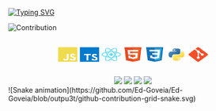 [![Typing SVG](https://readme-typing-svg.herokuapp.com/?color=c0d8e3&size=45&center=true&vCenter=true&width=1000&lines=HELLO,;+my+name+is+Eduardo+Miguel+Goveia;I'm+19+years+old;I+from+Brasil,+Brasília;I+study+Web+development;Be+Welcome!+:%29)](https://git.io/typing-svg)

![Contribution](https://activity-graph.herokuapp.com/graph?username=Ed-Goveia&theme=tokyo-night&hide_border=true&area=true&title_color=7d5bed&custom_title=Contribution+Graph&line=7d5bed&bg_color=0d1117&color=c0d8e3)
  
<div align="center" style="display: inline_block"><br>
  <img align="center" alt="Ed-Js" height="30" width="40" src="https://raw.githubusercontent.com/devicons/devicon/master/icons/javascript/javascript-plain.svg">
  <img align="center" alt="Ed-Ts" height="30" width="40" src="https://raw.githubusercontent.com/devicons/devicon/master/icons/typescript/typescript-plain.svg">
  <img align="center" alt="Ed-React" height="30" width="40" src="https://raw.githubusercontent.com/devicons/devicon/master/icons/react/react-original.svg">
  <img align="center" alt="Ed-HTML" height="30" width="40" src="https://raw.githubusercontent.com/devicons/devicon/master/icons/html5/html5-original.svg">
  <img align="center" alt="Ed-CSS" height="30" width="40" src="https://raw.githubusercontent.com/devicons/devicon/master/icons/css3/css3-original.svg">
  <img align="center" alt="Ed-Python" height="30" width="40" src="https://raw.githubusercontent.com/devicons/devicon/master/icons/python/python-original.svg">
  <img align="center" alt="Ed-git" height="30" width="40" src="https://raw.githubusercontent.com/devicons/devicon/master/icons/git/git-original.svg">
</div>

  ##
 
<div align="center" valifn="top"> 
  <a href="https://instagram.com/duh.migue" target="_blank"><img src="https://img.shields.io/badge/-Instagram-%23E4405F?style=for-the-badge&logo=instagram&logoColor=white" target="_blank"></a>
 <a href="" target="_blank"><img src="https://img.shields.io/badge/Discord-7289DA?style=for-the-badge&logo=discord&logoColor=white" target="_blank"></a> 
  <a href = "mailto:ed.mi.goveia@gmail.com"><img src="https://img.shields.io/badge/-Gmail-%23333?style=for-the-badge&logo=gmail&logoColor=white" target="_blank"></a>
  <a href="" target="_blank"><img src="https://img.shields.io/badge/-LinkedIn-%230077B5?style=for-the-badge&logo=linkedin&logoColor=white" target="_blank"></a> 
</div>

<div>
![Snake animation](https://github.com/Ed-Goveia/Ed-Goveia/blob/outpu3t/github-contribution-grid-snake.svg)
</div>
